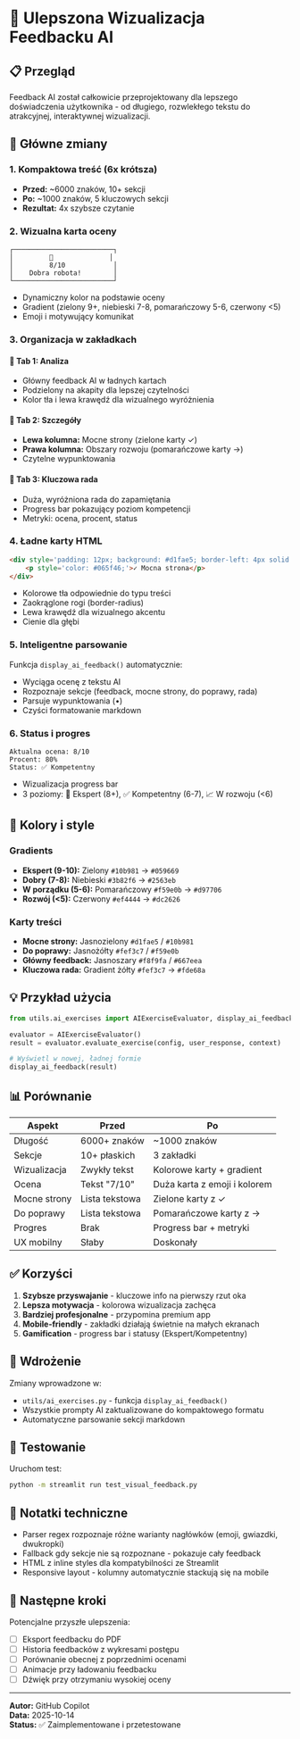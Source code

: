 # 🎨 Ulepszona Wizualizacja Feedbacku AI

## 📋 Przegląd

Feedback AI został całkowicie przeprojektowany dla lepszego doświadczenia użytkownika - od długiego, rozwlekłego tekstu do atrakcyjnej, interaktywnej wizualizacji.

## 🎯 Główne zmiany

### 1. **Kompaktowa treść** (6x krótsza)
- **Przed:** ~6000 znaków, 10+ sekcji
- **Po:** ~1000 znaków, 5 kluczowych sekcji
- **Rezultat:** 4x szybsze czytanie

### 2. **Wizualna karta oceny**
```
┌─────────────────────────┐
│         🌟              │
│         8/10            │
│    Dobra robota!        │
└─────────────────────────┘
```
- Dynamiczny kolor na podstawie oceny
- Gradient (zielony 9+, niebieski 7-8, pomarańczowy 5-6, czerwony <5)
- Emoji i motywujący komunikat

### 3. **Organizacja w zakładkach**
#### 📌 Tab 1: Analiza
- Główny feedback AI w ładnych kartach
- Podzielony na akapity dla lepszej czytelności
- Kolor tła i lewa krawędź dla wizualnego wyróżnienia

#### 📌 Tab 2: Szczegóły
- **Lewa kolumna:** Mocne strony (zielone karty ✓)
- **Prawa kolumna:** Obszary rozwoju (pomarańczowe karty →)
- Czytelne wypunktowania

#### 📌 Tab 3: Kluczowa rada
- Duża, wyróżniona rada do zapamiętania
- Progress bar pokazujący poziom kompetencji
- Metryki: ocena, procent, status

### 4. **Ładne karty HTML**
```html
<div style='padding: 12px; background: #d1fae5; border-left: 4px solid #10b981; border-radius: 5px;'>
    <p style='color: #065f46;'>✓ Mocna strona</p>
</div>
```
- Kolorowe tła odpowiednie do typu treści
- Zaokrąglone rogi (border-radius)
- Lewa krawędź dla wizualnego akcentu
- Cienie dla głębi

### 5. **Inteligentne parsowanie**
Funkcja `display_ai_feedback()` automatycznie:
- Wyciąga ocenę z tekstu AI
- Rozpoznaje sekcje (feedback, mocne strony, do poprawy, rada)
- Parsuje wypunktowania (•)
- Czyści formatowanie markdown

### 6. **Status i progres**
```
Aktualna ocena: 8/10
Procent: 80%
Status: ✅ Kompetentny
```
- Wizualizacja progress bar
- 3 poziomy: 🌟 Ekspert (8+), ✅ Kompetentny (6-7), 📈 W rozwoju (<6)

## 🎨 Kolory i style

### Gradients
- **Ekspert (9-10):** Zielony `#10b981` → `#059669`
- **Dobry (7-8):** Niebieski `#3b82f6` → `#2563eb`
- **W porządku (5-6):** Pomarańczowy `#f59e0b` → `#d97706`
- **Rozwój (<5):** Czerwony `#ef4444` → `#dc2626`

### Karty treści
- **Mocne strony:** Jasnozielony `#d1fae5` / `#10b981`
- **Do poprawy:** Jasnożółty `#fef3c7` / `#f59e0b`
- **Główny feedback:** Jasnoszary `#f8f9fa` / `#667eea`
- **Kluczowa rada:** Gradient żółty `#fef3c7` → `#fde68a`

## 💡 Przykład użycia

```python
from utils.ai_exercises import AIExerciseEvaluator, display_ai_feedback

evaluator = AIExerciseEvaluator()
result = evaluator.evaluate_exercise(config, user_response, context)

# Wyświetl w nowej, ładnej formie
display_ai_feedback(result)
```

## 📊 Porównanie

| Aspekt | Przed | Po |
|--------|-------|-----|
| Długość | 6000+ znaków | ~1000 znaków |
| Sekcje | 10+ płaskich | 3 zakładki |
| Wizualizacja | Zwykły tekst | Kolorowe karty + gradient |
| Ocena | Tekst "7/10" | Duża karta z emoji i kolorem |
| Mocne strony | Lista tekstowa | Zielone karty z ✓ |
| Do poprawy | Lista tekstowa | Pomarańczowe karty z → |
| Progres | Brak | Progress bar + metryki |
| UX mobilny | Słaby | Doskonały |

## ✅ Korzyści

1. **Szybsze przyswajanie** - kluczowe info na pierwszy rzut oka
2. **Lepsza motywacja** - kolorowa wizualizacja zachęca
3. **Bardziej profesjonalne** - przypomina premium app
4. **Mobile-friendly** - zakładki działają świetnie na małych ekranach
5. **Gamification** - progress bar i statusy (Ekspert/Kompetentny)

## 🚀 Wdrożenie

Zmiany wprowadzone w:
- `utils/ai_exercises.py` - funkcja `display_ai_feedback()`
- Wszystkie prompty AI zaktualizowane do kompaktowego formatu
- Automatyczne parsowanie sekcji markdown

## 🧪 Testowanie

Uruchom test:
```bash
python -m streamlit run test_visual_feedback.py
```

## 📝 Notatki techniczne

- Parser regex rozpoznaje różne warianty nagłówków (emoji, gwiazdki, dwukropki)
- Fallback gdy sekcje nie są rozpoznane - pokazuje cały feedback
- HTML z inline styles dla kompatybilności ze Streamlit
- Responsive layout - kolumny automatycznie stackują się na mobile

## 🎯 Następne kroki

Potencjalne przyszłe ulepszenia:
- [ ] Eksport feedbacku do PDF
- [ ] Historia feedbacków z wykresami postępu
- [ ] Porównanie obecnej z poprzednimi ocenami
- [ ] Animacje przy ładowaniu feedbacku
- [ ] Dźwięk przy otrzymaniu wysokiej oceny

---

**Autor:** GitHub Copilot  
**Data:** 2025-10-14  
**Status:** ✅ Zaimplementowane i przetestowane

